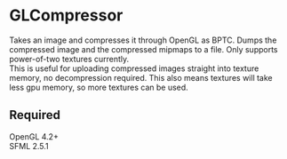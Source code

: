 # GLCompressor
Takes an image and compresses it through OpenGL as BPTC. Dumps the compressed image and the compressed mipmaps to a file. Only supports power-of-two textures currently.\
This is useful for uploading compressed images straight into texture memory, no decompression required. This also means textures will take less gpu memory, so more textures can be used.
## Required
OpenGL 4.2+\
SFML 2.5.1
